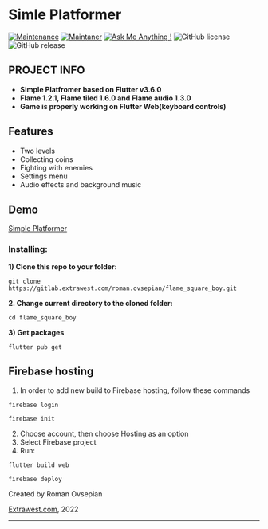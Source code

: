 # Simle Platformer
[![Maintenance](https://img.shields.io/badge/Maintained%3F-yes-green.svg)]()
[![Maintaner](https://img.shields.io/static/v1?label=Roman%20Ovsepian&message=Maintainer&color=red)](mailto:roman.ovsepian@extrawest.com)
[![Ask Me Anything !](https://img.shields.io/badge/Ask%20me-anything-1abc9c.svg)]()
![GitHub license](https://img.shields.io/github/license/Naereen/StrapDown.js.svg)
![GitHub release](https://img.shields.io/badge/release-v1.0.0-blue)

## PROJECT INFO

- **Simple Platfromer based on Flutter v3.6.0** 
- **Flame 1.2.1, Flame tiled 1.6.0 and Flame audio 1.3.0** 
- **Game is properly working on Flutter Web(keyboard controls)**

## Features

- Two levels
- Collecting coins
- Fighting with enemies
- Settings menu
- Audio effects and background music

## Demo

[Simple Platformer](https://simpleplatformer-d9ef7.web.app/)

### Installing:

**1) Clone this repo to your folder:**

```
git clone https://gitlab.extrawest.com/roman.ovsepian/flame_square_boy.git
```

**2. Change current directory to the cloned folder:**

```
cd flame_square_boy
```

**3) Get packages**

```
flutter pub get
```

## Firebase hosting

1. In order to add new build to Firebase hosting, follow these commands

```shell
firebase login
```
```shell
firebase init
```
2. Choose account, then choose Hosting as an option
3. Select Firebase project
4. Run:
```shell
flutter build web
```
```shell
firebase deploy
```

Created by Roman Ovsepian

[Extrawest.com](https://www.extrawest.com), 2022

---
